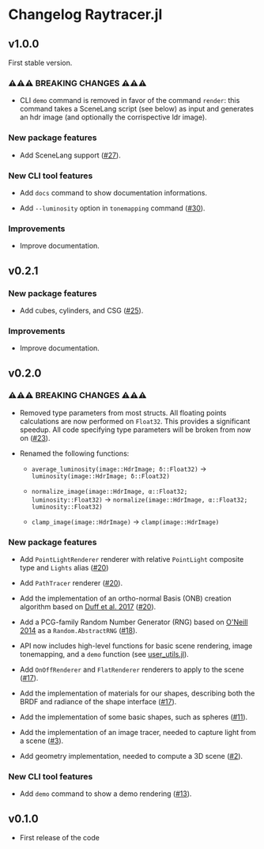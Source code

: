 # Changelog Raytracer.jl

## v1.0.0

First stable version.

### ⚠⚠⚠ BREAKING CHANGES ⚠⚠⚠

- CLI `demo` command is removed in favor of the command `render`: this command takes a SceneLang script (see below) as input and generates an hdr image (and optionally the corrispective ldr image).

### New package features

- Add SceneLang support ([#27](https://github.com/Paolo97Gll/Raytracer.jl/pull/27)).

### New CLI tool features

- Add `docs` command to show documentation informations.

- Add `--luminosity` option in `tonemapping` command ([#30](https://github.com/Paolo97Gll/Raytracer.jl/issues/30)).

### Improvements

- Improve documentation.

## v0.2.1

### New package features

- Add cubes, cylinders, and CSG ([#25](https://github.com/Paolo97Gll/Raytracer.jl/pull/25)).

### Improvements

- Improve documentation.

## v0.2.0

### ⚠⚠⚠ BREAKING CHANGES ⚠⚠⚠

- Removed type parameters from most structs. All floating points calculations are now performed on `Float32`. This provides a significant speedup. All code specifying type parameters will be broken from now on ([#23](https://github.com/Paolo97Gll/Raytracer.jl/pull/23)).

- Renamed the following functions:

  - `average_luminosity(image::HdrImage; δ::Float32)` -> `luminosity(image::HdrImage; δ::Float32)`

  - `normalize_image(image::HdrImage, α::Float32; luminosity::Float32)` -> `normalize(image::HdrImage, α::Float32; luminosity::Float32)`

  - `clamp_image(image::HdrImage)` -> `clamp(image::HdrImage)`

### New package features

- Add `PointLightRenderer` renderer with relative `PointLight` composite type and `Lights` alias ([#20](https://github.com/Paolo97Gll/Raytracer.jl/pull/20))

- Add `PathTracer` renderer ([#20](https://github.com/Paolo97Gll/Raytracer.jl/pull/20)).

- Add the implementation of an ortho-normal Basis (ONB) creation algorithm based on [Duff et al. 2017](https://graphics.pixar.com/library/OrthonormalB/paper.pdf) ([#20](https://github.com/Paolo97Gll/Raytracer.jl/pull/20)).

- Add a PCG-family Random Number Generator (RNG) based on [O'Neill 2014](https://www.cs.hmc.edu/tr/hmc-cs-2014-0905.pdf) as a `Random.AbstractRNG` ([#18](https://github.com/Paolo97Gll/Raytracer.jl/pull/18)).

- API now includes high-level functions for basic scene rendering, image tonemapping, and a `demo` function (see [user_utils.jl](https://github.com/Paolo97Gll/Raytracer.jl/blob/master/src/user_utils.jl)).

- Add `OnOffRenderer` and `FlatRenderer` renderers to apply to the scene ([#17](https://github.com/Paolo97Gll/Raytracer.jl/pull/17)).

- Add the implementation of materials for our shapes, describing both the BRDF and radiance of the shape interface ([#17](https://github.com/Paolo97Gll/Raytracer.jl/pull/17)).

- Add the implementation of some basic shapes, such as spheres ([#11](https://github.com/Paolo97Gll/Raytracer.jl/pull/11)).

- Add the implementation of an image tracer, needed to capture light from a scene ([#3](https://github.com/Paolo97Gll/Raytracer.jl/pull/3)).

- Add geometry implementation, needed to compute a 3D scene ([#2](https://github.com/Paolo97Gll/Raytracer.jl/pull/2)).

### New CLI tool features

- Add `demo` command to show a demo rendering ([#13](https://github.com/Paolo97Gll/Raytracer.jl/pull/13)).

## v0.1.0

- First release of the code
